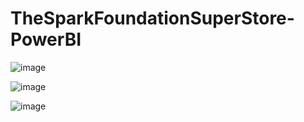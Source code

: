 # TheSparkFoundationSuperStore-PowerBI

![image](https://github.com/Akashpandey1507/TheSparkFoundationSuperStore-PowerBI/assets/124170332/867331ff-e8cf-495f-b9b7-e4e9cea1a756)


![image](https://github.com/Akashpandey1507/TheSparkFoundationSuperStore-PowerBI/assets/124170332/4c4f11f2-d8c0-4ab0-a846-ff7de3acb1ff)


![image](https://github.com/Akashpandey1507/TheSparkFoundationSuperStore-PowerBI/assets/124170332/3c55a997-18d7-4279-8b1e-1b70c8f9c561)


